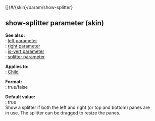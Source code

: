 []{#/{skin}/param/show-splitter}    
## show-splitter parameter (skin)    
**See also:**    
:   [left parameter](ref/%7Bskin%7D/param/left)    
:   [right parameter](ref/%7Bskin%7D/param/right)    
:   [is-vert parameter](ref/%7Bskin%7D/param/is-vert)    
:   [splitter parameter](ref/%7Bskin%7D/param/splitter)    
<!-- -->    
**Applies to:**    
:   [Child](ref/%7Bskin%7D/control/child)    
<!-- -->    
**Format:**    
:   true/false    
<!-- -->    
**Default value:**    
:   true    
Show a splitter if both the left and right (or top and bottom) panes are    
in use. The splitter can be dragged to resize the panes.  